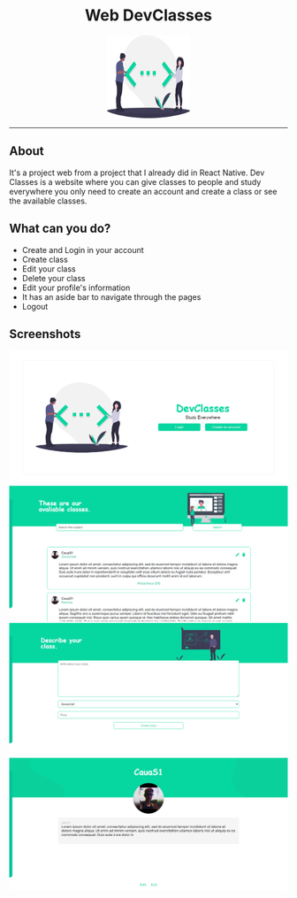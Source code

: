 <h1 style="text-align: center;">Web DevClasses</h1>

<div align="center">
  <img src="https://github.com/CauaS1/web-devclasses/blob/master/public/images/dev.svg" width="150px" height="150px" />
</div>

<hr>

<h2>About</h2>
<p>
It's a project web from a project that I already did in React Native. Dev Classes is a website where you can give classes to people and study everywhere you only need to create an account and create a class or see the available classes.
</p>

<h2>What can you do?</h2>
<ul>
  <li>Create and Login in your account</li>
  <li>Create class</li>
  <li>Edit your class</li>
  <li>Delete your class</li>
  <li>Edit your profile's information</li>
  <li>It has an aside bar to navigate through the pages</li>
  <li>Logout</li>
</ul>

<h2>Screenshots</h2>
<div class="img-container">
  <img src=https://github.com/CauaS1/web-devclasses/blob/master/public/screenshots/initial-page.PNG /> <br>

  <img src="https://github.com/CauaS1/web-devclasses/blob/master/public/screenshots/study.PNG" />
  <br>

  <img src="https://github.com/CauaS1/web-devclasses/blob/master/public/screenshots/give-class.PNG" />
  <br>

  <img src="https://github.com/CauaS1/web-devclasses/blob/master/public/screenshots/profile.PNG" />
</div>

